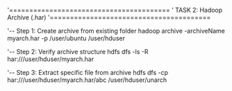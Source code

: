 '========================================
'     TASK 2: Hadoop Archive (.har)
'========================================

'-- Step 1: Create archive from existing folder
hadoop archive -archiveName myarch.har -p /user/ubuntu /user/hduser

'-- Step 2: Verify archive structure
hdfs dfs -ls -R har:///user/hduser/myarch.har

'-- Step 3: Extract specific file from archive
hdfs dfs -cp har:///user/hduser/myarch.har/abc /user/hduser/unarch
